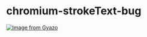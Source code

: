 # chromium-strokeText-bug

[![Image from Gyazo](https://i.gyazo.com/c3b7ed6f154458e5d8f4db88504ca5e9.gif)](https://gyazo.com/c3b7ed6f154458e5d8f4db88504ca5e9)
